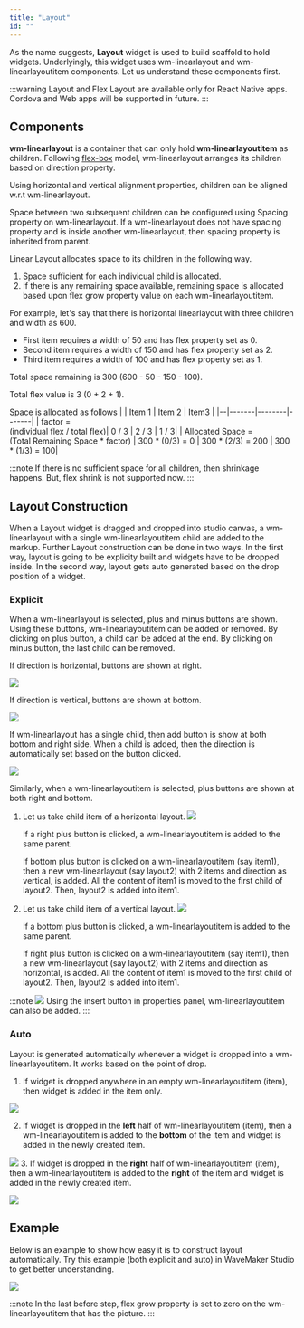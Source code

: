 ```yaml
---
title: "Layout"
id: ""
---
```


As the name suggests, **Layout** widget is used to build scaffold to hold widgets. Underlyingly, this widget uses wm-linearlayout and wm-linearlayoutitem components. Let us understand these components first.

:::warning
Layout and Flex Layout are available only for React Native apps. Cordova and Web apps will be supported in future.
:::

## Components

**wm-linearlayout** is a container that can only hold **wm-linearlayoutitem** as children. Following [flex-box](https://developer.mozilla.org/en-US/docs/Web/CSS/CSS_Flexible_Box_Layout/Basic_Concepts_of_Flexbox) model, wm-linearlayout arranges its children based on direction property. 

Using horizontal and vertical alignment properties, children can be aligned w.r.t wm-linearlayout. 

Space between two subsequent children can be configured using Spacing property on wm-linearlayout. If a wm-linearlayout does not have spacing property and is inside another wm-linearlayout, then spacing property is inherited from parent.

Linear Layout allocates space to its children in the following way.
1. Space sufficient for each indivicual child is allocated.
2. If there is any remaining space available, remaining space is allocated based upon flex grow property value on each wm-linearlayoutitem.

For example, let's say that there is horizontal linearlayout with three children and width as 600.

- First item requires a width of 50 and has flex property set as 0.
- Second item requires a width of 150 and has flex property set as 2.
- Third item requires a width of 100 and has flex property set as 1.

Total space remaining is 300 (600 - 50 - 150 - 100).

Total flex value is 3 (0 + 2 + 1).

Space is allocated as follows
| | Item 1 | Item 2 | Item3 |
|--|-------|--------|-------|
| factor = <br> (individual flex / total flex)| 0 / 3 | 2 / 3 | 1 / 3|
| Allocated Space = <br>(Total Remaining Space * factor) | 300 * (0/3) = 0 |  300 * (2/3) = 200 |  300 * (1/3) = 100| 

:::note
If there is no sufficient space for all children, then shrinkage happens. But, flex shrink is not supported now.
:::

## Layout Construction
When a Layout widget is dragged and dropped into studio canvas, a wm-linearlayout with a single wm-linearlayoutitem child are added to the markup. Further Layout construction can be done in two ways. In the first way, layout is going to be explicity built and widgets have to be dropped inside. In the second way, layout gets auto generated based on the drop position of a widget. 

### Explicit
When a wm-linearlayout is selected, plus and minus buttons are shown. Using these buttons, wm-linearlayoutitem can be added or removed. By clicking on plus button, a child can be added at the end. By clicking on minus button, the last child can be removed.

If direction is horizontal, buttons are shown at right.

![](../../../assets/widgets/container/layout/buttons-1.png)

If direction is vertical, buttons are shown at bottom.

![](../../../assets/widgets/container/layout/buttons-2.png)

If wm-linearlayout has a single child, then add button is show at both bottom and right side. When a child is added, then the direction is automatically set based on the button clicked.

![](../../../assets/widgets/container/layout/buttons-3.png)

Similarly, when a wm-linearlayoutitem is selected, plus buttons are shown at both right and bottom. 
1. Let us take child item of a horizontal layout. 
![](../../../assets/widgets/container/layout/buttons-4.png)

    If a right plus button is clicked, a wm-linearlayoutitem is added to the same parent. 

    If bottom plus button is clicked on a wm-linearlayoutitem (say item1), then a new wm-linearlayout (say layout2) with 2 items and direction as vertical, is added. All the content of item1 is moved to the first child of layout2. Then, layout2 is added into item1.

2. Let us take child item of a vertical layout.
    ![](../../../assets/widgets/container/layout/buttons-5.png)

    If a bottom plus button is clicked, a wm-linearlayoutitem is added to the same parent. 

    If right plus button is clicked on a wm-linearlayoutitem (say item1), then a new wm-linearlayout (say layout2) with 2 items and direction as horizontal, is added. All the content of item1 is moved to the first child of layout2. Then, layout2 is added into item1.

:::note
![](../../../assets/widgets/container/layout/insert-button.png)
Using the insert button in properties panel, wm-linearlayoutitem can also be added.
:::

### Auto

Layout is generated automatically whenever a widget is dropped into a wm-linearlayoutitem. It works based on the point of drop.

1. If widget is dropped anywhere in an empty wm-linearlayoutitem (item), then widget is added in the item only.

![](../../../assets/widgets/container/layout/auto-linearlayout-step1.gif)

2. If widget is dropped in the **left** half of wm-linearlayoutitem (item), then a wm-linearlayoutitem is added to the **bottom** of the item and widget is added in the newly created item.

![](../../../assets/widgets/container/layout/auto-linearlayout-step2.gif)
3. If widget is dropped in the **right** half of wm-linearlayoutitem (item), then a wm-linearlayoutitem is added to the **right** of the item and widget is added in the newly created item.

![](../../../assets/widgets/container/layout/auto-linearlayout-step3.gif)

## Example
Below is an example to show how easy it is to construct layout automatically. Try this example (both explicit and auto) in WaveMaker Studio to get better understanding.

![](../../../assets/widgets/container/layout/auto-linearlayout-example.gif)

:::note
In the last before step, flex grow property is set to zero on the wm-linearlayoutitem that has the picture.
:::